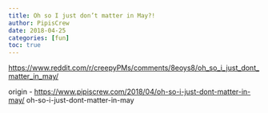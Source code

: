 ```yaml
---
title: Oh so I just don’t matter in May?!
author: PipisCrew
date: 2018-04-25
categories: [fun]
toc: true
---
```


https://www.reddit.com/r/creepyPMs/comments/8eoys8/oh_so_i_just_dont_matter_in_may/

origin - https://www.pipiscrew.com/2018/04/oh-so-i-just-dont-matter-in-may/ oh-so-i-just-dont-matter-in-may